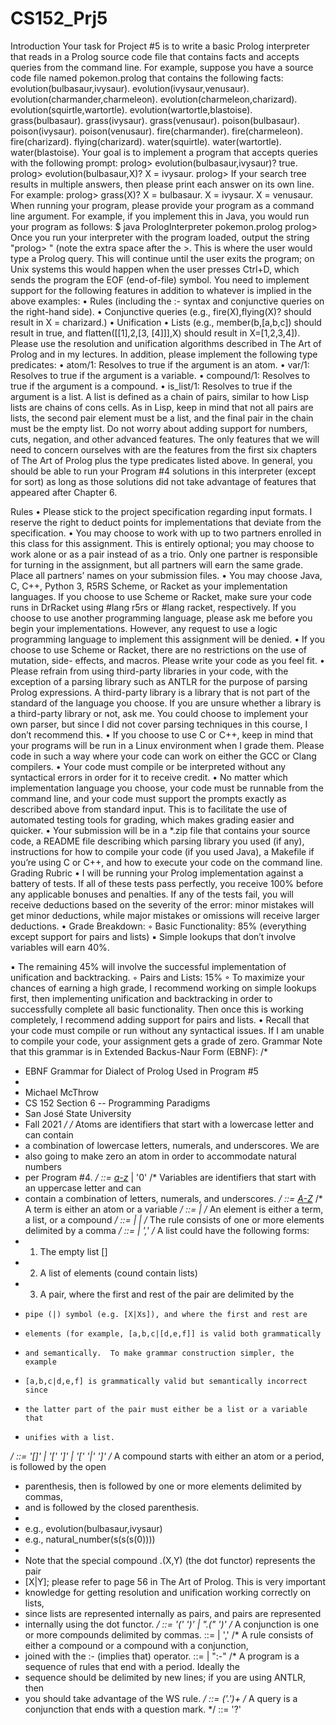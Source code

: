 # CS152_Prj5

Introduction
Your task for Project #5 is to write a basic Prolog interpreter that reads in a Prolog source code file that contains facts and accepts queries from the command line.
For example, suppose you have a source code file named pokemon.prolog that contains the following facts:
evolution(bulbasaur,ivysaur).
evolution(ivysaur,venusaur).
evolution(charmander,charmeleon).
evolution(charmeleon,charizard).
evolution(squirtle,wartortle).
evolution(wartortle,blastoise).
grass(bulbasaur).
grass(ivysaur).
grass(venusaur).
poison(bulbasaur).
poison(ivysaur).
poison(venusaur).
fire(charmander).
fire(charmeleon).
fire(charizard).
flying(charizard).
water(squirtle).
water(wartortle).
water(blastoise).
Your goal is to implement a program that accepts queries with the following prompt:
prolog> evolution(bulbasaur,ivysaur)?
true.
prolog> evolution(bulbasaur,X)?
X = ivysaur.
prolog>
If your search tree results in multiple answers, then please print each answer on its own line. For example:
prolog> grass(X)?
X = bulbasaur.
X = ivysaur.
X = venusaur.
When running your program, please provide your program as a command line argument. For example, if you implement this in Java, you would run your program as follows:
$ java PrologInterpreter pokemon.prolog
prolog>
Once you run your interpreter with the program loaded, output the string "prolog> " (note the extra space after the >. This is where the user would type a Prolog query. This will continue until the user exits the program; on Unix systems this would happen when the user presses Ctrl+D, which sends the program the EOF (end-of-file) symbol.
You need to implement support for the following features in addition to whatever is implied in the above examples:
• Rules (including the :- syntax and conjunctive queries on the right-hand side).
• Conjunctive queries (e.g., fire(X),flying(X)? should result in X = charizard.)
• Unification
• Lists (e.g., member(b,[a,b,c]) should result in true, and flatten([[1],2,[3,
[4]]],X) should result in X=[1,2,3,4]).
Please use the resolution and unification algorithms described in The Art of Prolog and in my lectures.
In addition, please implement the following type predicates:
• atom/1: Resolves to true if the argument is an atom.
• var/1: Resolves to true if the argument is a variable.
• compound/1: Resolves to true if the argument is a compound.
• is_list/1: Resolves to true if the argument is a list. A list is defined as a chain of pairs,
similar to how Lisp lists are chains of cons cells. As in Lisp, keep in mind that not all pairs are lists, the second pair element must be a list, and the final pair in the chain must be the empty list.
Do not worry about adding support for numbers, cuts, negation, and other advanced features. The only features that we will need to concern ourselves with are the features from the first six chapters of The Art of Prolog plus the type predicates listed above. In general, you should be able to run your Program #4 solutions in this interpreter (except for sort) as long as those solutions did not take advantage of features that appeared after Chapter 6.

Rules
• Please stick to the project specification regarding input formats. I reserve the right to deduct points for implementations that deviate from the specification.
• You may choose to work with up to two partners enrolled in this class for this assignment. This is entirely optional; you may choose to work alone or as a pair instead of as a trio. Only one partner is responsible for turning in the assignment, but all partners will earn the same grade. Place all partners’ names on your submission files.
• You may choose Java, C, C++, Python 3, R5RS Scheme, or Racket as your implementation languages. If you choose to use Scheme or Racket, make sure your code runs in DrRacket using #lang r5rs or #lang racket, respectively. If you choose to use another programming language, please ask me before you begin your implementations. However, any request to use a logic programming language to implement this assignment will be denied.
• If you choose to use Scheme or Racket, there are no restrictions on the use of mutation, side- effects, and macros. Please write your code as you feel fit.
• Please refrain from using third-party libraries in your code, with the exception of a parsing library such as ANTLR for the purpose of parsing Prolog expressions. A third-party library is a library that is not part of the standard of the language you choose. If you are unsure whether a library is a third-party library or not, ask me. You could choose to implement your own parser, but since I did not cover parsing techniques in this course, I don’t recommend this.
• If you choose to use C or C++, keep in mind that your programs will be run in a Linux environment when I grade them. Please code in such a way where your code can work on either the GCC or Clang compilers.
• Your code must compile or be interpreted without any syntactical errors in order for it to receive credit.
• No matter which implementation language you choose, your code must be runnable from the command line, and your code must support the prompts exactly as described above from standard input. This is to facilitate the use of automated testing tools for grading, which makes grading easier and quicker.
• Your submission will be in a *.zip file that contains your source code, a README file describing which parsing library you used (if any), instructions for how to compile your code (if
you used Java), a Makefile if you’re using C or C++, and how to execute your code on the command line.
Grading Rubric
• I will be running your Prolog implementation against a battery of tests. If all of these tests pass perfectly, you receive 100% before any applicable bonuses and penalties. If any of the tests fail, you will receive deductions based on the severity of the error: minor mistakes will get minor deductions, while major mistakes or omissions will receive larger deductions.
• Grade Breakdown:
◦ Basic Functionality: 85% (everything except support for pairs and lists)
▪ Simple lookups that don’t involve variables will earn 40%.
 
▪ The remaining 45% will involve the successful implementation of unification and backtracking.
◦ Pairs and Lists: 15%
◦ To maximize your chances of earning a high grade, I recommend working on simple
lookups first, then implementing unification and backtracking in order to successfully complete all basic functionality. Then once this is working completely, I recommend adding support for pairs and lists.
• Recall that your code must compile or run without any syntactical issues. If I am unable to compile your code, your assignment gets a grade of zero.
Grammar
Note that this grammar is in Extended Backus-Naur Form (EBNF):
/*
 * EBNF Grammar for Dialect of Prolog Used in Program #5
 *
 * Michael McThrow
 * CS 152 Section 6 -- Programming Paradigms
 * San José State University
 * Fall 2021
 */
/* Atoms are identifiers that start with a lowercase letter and can contain
 * a combination of lowercase letters, numerals, and underscores.  We are
 * also going to make zero an atom in order to accommodate natural numbers
 * per Program #4.
 */
<atom>   ::= [a-z]([a-z]|[0-9]|'_')*
| '0'
/* Variables are identifiers that start with an uppercase letter and can
 * contain a combination of letters, numerals, and underscores.
 */
<var>    ::= [A-Z]([a-z]|[A-Z]|[0-9]|'_')*
/* A term is either an atom or a variable */
<term>   ::= <atom>
| <var>
/* An element is either a term, a list, or a compound */
<element>  ::= <term>
             | <list>
             | <compound>
/* The <elements> rule consists of one or more elements delimited by a comma */
<elements> ::= <element>
             | <element> ',' <elements>
/* A list could have the following forms:
 * 1.  The empty list []
 * 2.  A list of elements (cound contain lists)
 * 3.  A pair, where the first and rest of the pair are delimited by the
 *     pipe (|) symbol (e.g. [X|Xs]), and where the first and rest are

*     elements (for example, [a,b,c|[d,e,f]] is valid both grammatically
*     and semantically.  To make grammar construction simpler, the example
*     [a,b,c|d,e,f] is grammatically valid but semantically incorrect since
*     the latter part of the pair must either be a list or a variable that
*     unifies with a list.
*/
<list>
::= '[]'
  | '[' <elements> ']'
  | '[' <elements> '|' <elements> ']'
/* A compound starts with either an atom or a period, is followed by the open
 * parenthesis, then is followed by one or more elements delimited by commas,
 * and is followed by the closed parenthesis.
 *
 * e.g., evolution(bulbasaur,ivysaur)
 * e.g., natural_number(s(s(s(0))))
 *
 * Note that the special compound .(X,Y) (the dot functor) represents the pair
 * [X|Y]; please refer to page 56 in The Art of Prolog.  This is very important
 * knowledge for getting resolution and unification working correctly on lists,
 * since lists are represented internally as pairs, and pairs are represented
 * internally using the dot functor.
 */
<compound> ::= <atom> '(' <elements> ')'
             | ".(" <elements> ')'
/* A conjunction is one or more compounds delimited by commas.
<conjunction> ::= <compound>
                | <compound> ',' <conjunction>
/* A rule consists of either a compound or a compound with a conjunction,
 * joined with the :- (implies that) operator.
<rule>   ::= <compound>
           | <compound> ":-" <conjunction>
/* A program is a sequence of rules that end with a period.  Ideally the
 * sequence should be delimited by new lines; if you are using ANTLR, then
 * you should take advantage of the WS rule.
 */
<program> ::= (<rule>'.')+
/* A query is a conjunction that ends with a question mark. */
<query>  ::= <conjunction>'?'
